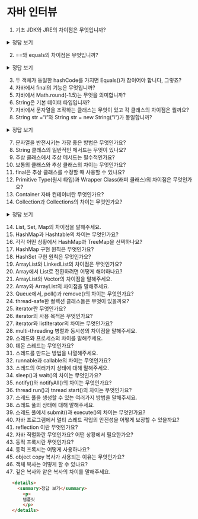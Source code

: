 # 자바 인터뷰

1. 기초  JDK와 JRE의 차이점은 무엇입니까? 

<details>
  <summary>정답 보기</summary>
    <p>JRE(Java Runtime Environment)는 자바 실행 환경으로 JVM 뿐만 아니라 Java binaries, Java 클래스 라이브러리 등을 포함하고 있어 자바 프로그램의 실행을 지원한다. 하지만 JRE는 컴파일러나 디버거 등의 도구는 포함하지 않습니다. 따라서 자바 프로그램을 개발하는 것이 아닌 실행만 가능합니다. 반면 JDK(Java Development Kit)는 말 그대로 자바 개발 키트로 자바 애플리케이션 개발을 위한 환경을 제공합니다.</p>
</details>

2. ==와 equals의 차이점은 무엇입니까?  

  <details>
    <summary>정답 보기</summary>
      <p>
  			"=="은 두개의 대상의 주소값을 비교하지만 equals는 두 대상의 문자열 값만을 비교한다.
      </p>
  </details>

3. 두 객체가 동일한 hashCode를 가지면 Equals()가 참이어야 합니다, 그렇죠?  
4. 자바에서 final의 기능은 무엇입니까?  
5. 자바에서 Math.round(-1.5)는 무엇을 의미합니까?  
6. String은 기본 데이터 타입입니까?  
7. 자바에서 문자열을 조작하는 클래스는 무엇이 있고 각 클래스의 차이점은 뭘까요?  
8. String str =“i”와 String str = new String(“i”)가 동일합니까?  

  <details>
    <summary>정답 보기</summary>
      <p>
  			아니오. new String 사용시 새로운 주소에 객체를 담는다.
      </p>
  </details>

7. 문자열을 반전시키는 가장 좋은 방법은 무엇인가요?  
8. String 클래스의 일반적인 메서드는 무엇이 있나요?  
9. 추상 클래스에서 추상 메서드는 필수적인가요?  
10. 보통의 클래스와 추상 클래스의 차이는 무엇인가요? 
11. final은 추상 클래스를 수정할 때 사용할 수 있나요? 
12. Primitive Type(원시 타입)과 Wrapper Class(래퍼 클래스)의 차이점은 무엇인가요? 
13. Container  자바 컨테이너란 무엇인가요?  
14. Collection과 Collections의 차이는 무엇인가요? 

  <details>
    <summary>정답 보기</summary>
      <p>
        Collection Framework 는 다수의 데이터를 쉽고 효과적으로 처리할 수 있도록 자료구조와 알고리즘을 제공한다.
      	Collection은 인터페이스로 이 인터페이스를 Set, List, Queue 인터페이스가 구현하고 있습니다.
        단, Map은 컬렉션 처럼 키와 값들을 검색하는 메서드들을 갖지만 “엘리먼트들의 그룹”이라는 컬렉션 인터페이스의 본 개념과 맞지 않아 별도로 정의
        Collections는 Collection을 다루기 위한 클래스이다.
      </p>
  </details>


14. List, Set, Map의 차이점을 말해주세요.  
15. HashMap과 Hashtable의 차이는 무엇인가요?  
16. 각각 어떤 상황에서 HashMap과 TreeMap을 선택하나요?  
17. HashMap 구현 원칙은 무엇인가요?  
18. HashSet 구현 원칙은 무엇인가요?  
19. ArrayList와 LinkedList의 차이점은 무엇인가요?  
20. Array에서 List로 전환하려면 어떻게 해야하나요?  
21. ArrayList와 Vector의 차이점을 말해주세요.  
22. Array와 ArrayList의 차이점을 말해주세요.  
23. Queue에서, poll()과 remove()의 차이는 무엇인가요?  
24. thread-safe한 컬렉션 클래스들은 무엇이 있을까요?  
25. iterator란 무엇인가요?  
26. iterator의 사용 목적은 무엇인가요? 
27. iterator와 listIterator의 차이는 무엇인가요?  
28. multi-threading  병렬과 동시성의 차이점을 말해주세요.  
29. 스레드와 프로세스의 차이를 말해주세요.
30. 데몬 스레드는 무엇인가요?  
31. 스레드를 만드는 방법을 나열해주세요.  
32. runnable과 callable의 차이는 무엇인가요?  
33. 스레드의 여러가지 상태에 대해 말해주세요.  
34. sleep()과 wait()의 차이는 무엇인가요?  
35. notify()와 notifyAll()의 차이는 무엇인가요?  
36. thread run()과 tnread start()의 차이는 무엇인가요?  
37. 스레드 풀을 생성할 수 있는 여러가지 방법을 말해주세요.  
38. 스레드 풀의 상태에 대해 말해주세요.  
39. 스레드 풀에서 submit()과 execute()의 차이는 무엇인가요?  
40. 자바 프로그램에서 멀티 스레드 작업의 안전성을 어떻게 보장할 수 있을까요? 
41. reflection 이란 무엇인가요?  
42. 자바 직렬화란 무엇인가요? 어떤 상황에서 필요한가요?  
43. 동적 프록시란 무엇인가요?  
44. 동적 프록시는 어떻게 사용하나요?  
45. object copy  복사가 사용되는 이유는 무엇인가요?  
46. 객체 복사는 어떻게 할 수 있나요?  
47. 깊은 복사와 얕은 복사의 차이를 말해주세요.









```html
  <details>
    <summary>정답 보기</summary>
      <p>
      템플릿
      </p>
  </details>
```

